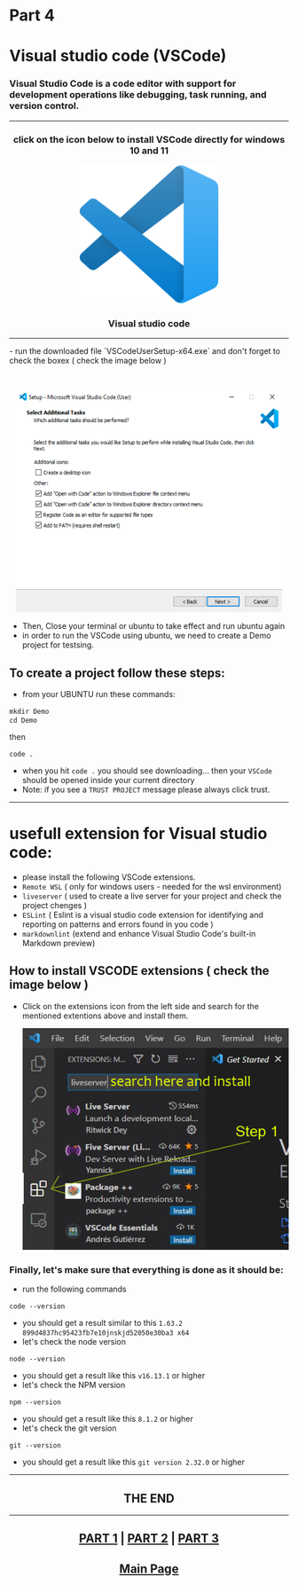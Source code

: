 # Part 4
# Visual studio code (VSCode)
### Visual Studio Code is a code editor with support for development operations like debugging, task running, and version control.

<hr>

<h3 align="center"> click on the icon below to install VSCode directly for windows 10 and 11</h3>
<p align="center"> <kbd><a href="https://code.visualstudio.com/sha/download?build=stable&os=win32-x64-user"> <img height="250px" width="250px" src="images/Visual_Studio.png" alt="WinsubsystemLinux"></a></kbd>
<h3 align="center">Visual studio code</h3>

<hr>
- run the downloaded file `VSCodeUserSetup-x64.exe` and don't forget to check the boxex ( check the image below ) 

<br> <p align="center"><kbd> <img height="400px" width="480px" src="images/vscode.png" alt=""></kbd> </p>

- Then, Close your terminal or ubuntu to take effect and run ubuntu again
- in order to run the VSCode using ubuntu, we need to create a Demo project for testsing.

## To create a project follow these steps:
- from your UBUNTU run these commands:
```
mkdir Demo
cd Demo
```
then
```
code .
```
- when you hit `code .` you should see downloading... then your `VSCode` should be opened inside your current directory
- Note: if you see a `TRUST PROJECT` message please always click trust.

<hr>

# usefull extension for Visual studio code:
- please install the following VSCode extensions.
- `Remote WSL` ( only for windows users - needed for the wsl environment)
- `liveserver` ( used to create a live server for your project and check the project chenges )
- `ESLint` ( Eslint is a visual studio code extension for identifying and reporting on patterns and errors found in you code )
- `markdownlint` (extend and enhance Visual Studio Code's built-in Markdown preview)

## How to install VSCODE extensions ( check the image below )
- Click on the extensions icon from the left side and search for the mentioned extentions above and install them.
<br> <p align="center"> <kbd> <img height="400px" width="480px" src="images/extensions.png" alt=""></kbd></p>

### Finally, let's make sure that everything is done as it should be:
- run the following commands
```
code --version
```
- you should get a result similar to this 
`1.63.2
899d4837hc95423fb7e10jnskjd52050e30ba3
x64`
- let's check the node version
```
node --version
```
- you should get a result like this `v16.13.1` or higher
- let's check the NPM version 
```
npm --version
```
- you should get a result like this `8.1.2` or higher
- let's check the git version
```
git --version
```
- you should get a result like this `git version 2.32.0` or higher

<hr>
<h2 align="center"> THE END </h2>
<hr>
<h2 align="center"><a href="part1.md">PART 1</a> | <a href="part2.md">PART 2</a> | <a href="part3.md">PART 3</a></h2>

<h2 align="center"><a href="installation%20tutorial.md">Main Page</a></a></h2>

